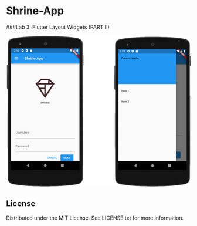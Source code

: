 # Shrine-App
###Lab 3: Flutter Layout Widgets (PART II)

![Shrine App 1](https://github.com/mennatallahhassan/Shrine-App/blob/main/screenshots/app.png)



## License
Distributed under the MIT License. See LICENSE.txt for more information.


